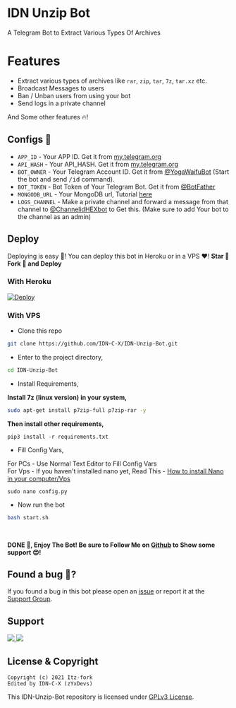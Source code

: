 # IDN Unzip Bot
A Telegram Bot to Extract Various Types Of Archives


# Features
- Extract various types of archives like `rar`, `zip`, `tar`, `7z`, `tar.xz` etc.
- Broadcast Messages to users
- Ban / Unban users from using your bot
- Send logs in a private channel

And Some other features 🔥!

## Configs 📖

- `APP_ID` - Your APP ID. Get it from [my.telegram.org](my.telegram.org)
- `API_HASH` - Your API_HASH. Get it from [my.telegram.org](my.telegram.org)
- `BOT_OWNER` - Your Telegram Account ID. Get it from [@YogaWaifuBot](https://t.me/YogaWaifuBot) (Start the bot and send <samp>/id</samp> command).
- `BOT_TOKEN` - Bot Token of Your Telegram Bot. Get it from [@BotFather](https://t.me/BotFather)
- `MONGODB_URL` - Your MongoDB url, Tutorial [here](https://www.youtube.com/watch?v=0aYrJTfYBHU)
- `LOGS_CHANNEL` - Make a private channel and forward a message from that channel to [@ChannelidHEXbot](https://t.me/ChannelidHEXbot) to Get this. (Make sure to add Your bot to the channel as an admin)

## Deploy
Deploying is easy 🤫! You can deploy this bot in Heroku or in a VPS ♥️! **Star 🌟 Fork 🍴 and Deploy**

### With Heroku
[![Deploy](https://www.herokucdn.com/deploy/button.svg)](https://www.heroku.com/deploy?template=https://github.com/IDN-C-X/IDN-Unzip-Bot)


### With VPS

- Clone this repo
```bash
git clone https://github.com/IDN-C-X/IDN-Unzip-Bot.git
```

- Enter to the project directory,
```bash
cd IDN-Unzip-Bot
```

- Install Requirements,

**Install 7z (linux version) in your system,**
```bash
sudo apt-get install p7zip-full p7zip-rar -y
```
**Then install other requirements,**
```
pip3 install -r requirements.txt
```

- Fill Config Vars,

For PCs - Use Normal Text Editor to Fill Config Vars </br>
For Vps - If you haven't installed nano yet, Read This - [How to install Nano in your computer/Vps](https://gist.github.com/Itz-fork/fd11c08ef7464bdae3663a1f9c77c9e9)
```
sudo nano config.py
```

- Now run the bot
```bash
bash start.sh
```
</br>

**DONE 🥳, Enjoy The Bot! Be sure to Follow Me on [Github](https://github.com/zYxDevs) to Show some support 😍!**


## Found a bug 🐞?
If you found a bug in this bot please open an [issue](https://github.com/IDN-C-X/IDN-Unzip-Bot/issues) or report it at the [Support Group](#support).

## Support
<a href="https://t.me/IDNCoder">
  <img src="https://img.shields.io/badge/Updates_Channel-0a0a0a?style=for-the-badge&logo=telegram&logoColor=white">
</a>
<a href="https://t.me/IDNCoderX">
  <img src="https://img.shields.io/badge/Support_Group-0a0a0a?style=for-the-badge&logo=telegram&logoColor=white">
</a>

## License & Copyright
```
Copyright (c) 2021 Itz-fork
Edited by IDN-C-X (zYxDevs)
```

This IDN-Unzip-Bot repository is licensed under [GPLv3 License](https://github.com/IDN-C-X/IDN-Unzip-Bot/blob/master/LICENSE).
